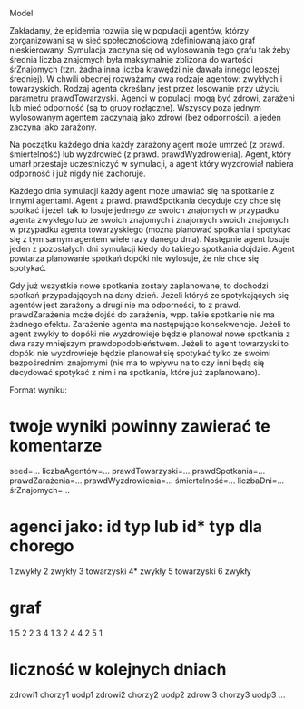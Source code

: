 Model

Zakładamy, że epidemia rozwija się w populacji agentów, którzy zorganizowani są w sieć społecznościową zdefiniowaną jako graf nieskierowany. Symulacja zaczyna się od wylosowania tego grafu tak żeby średnia liczba znajomych była maksymalnie zbliżona do wartości śrZnajomych (tzn. żadna inna liczba krawędzi nie dawała innego lepszej średniej). W chwili obecnej rozważamy dwa rodzaje agentów: zwykłych i towarzyskich. Rodzaj agenta określany jest przez losowanie przy użyciu parametru prawdTowarzyski. Agenci w populacji mogą być zdrowi, zarażeni lub mieć odporność (są to grupy rozłączne). Wszyscy poza jednym wylosowanym agentem zaczynają jako zdrowi (bez odporności), a jeden zaczyna jako zarażony.

Na początku każdego dnia każdy zarażony agent może umrzeć (z prawd. śmiertelność) lub wyzdrowieć (z prawd. prawdWyzdrowienia). Agent, który umarł przestaje uczestniczyć w symulacji, a agent który wyzdrowiał nabiera odporność i już nigdy nie zachoruje.

Każdego dnia symulacji każdy agent może umawiać się na spotkanie z innymi agentami. Agent z prawd. prawdSpotkania decyduje czy chce się spotkać i jeżeli tak to losuje jednego ze swoich znajomych w przypadku agenta zwykłego lub ze swoich znajomych i znajomych swoich znajomych w przypadku agenta towarzyskiego (można planować spotkania i spotykać się z tym samym agentem wiele razy danego dnia). Następnie agent losuje jeden z pozostałych dni symulacji kiedy do takiego spotkania dojdzie. Agent powtarza planowanie spotkań dopóki nie wylosuje, że nie chce się spotykać.

Gdy już wszystkie nowe spotkania zostały zaplanowane, to dochodzi spotkań przypadających na dany dzień. Jeżeli któryś ze spotykających się agentów jest zarażony a drugi nie ma odporności, to z prawd. prawdZarażenia może dojść do zarażenia, wpp. takie spotkanie nie ma żadnego efektu. Zarażenie agenta ma następujące konsekwencje. Jeżeli to agent zwykły to dopóki nie wyzdrowieje będzie planował nowe spotkania z dwa razy mniejszym prawdopodobieństwem. Jeżeli to agent towarzyski to dopóki nie wyzdrowieje będzie planował się spotykać tylko ze swoimi bezpośrednimi znajomymi (nie ma to wpływu na to czy inni będą się decydować spotykać z nim i na spotkania, które już zaplanowano).


Format wyniku:
# twoje wyniki powinny zawierać te komentarze
seed=...
liczbaAgentów=...
prawdTowarzyski=...
prawdSpotkania=...
prawdZarażenia=...
prawdWyzdrowienia=...
śmiertelność=...
liczbaDni=...
śrZnajomych=...
 
# agenci jako: id typ lub id* typ dla chorego
1 zwykły
2 zwykły
3 towarzyski
4* zwykły
5 towarzyski
6 zwykły
 
# graf
1 5 2
2 3 4 1
3 2 4
4 2
5 1
 
# liczność w kolejnych dniach
zdrowi1 chorzy1 uodp1
zdrowi2 chorzy2 uodp2
zdrowi3 chorzy3 uodp3
...